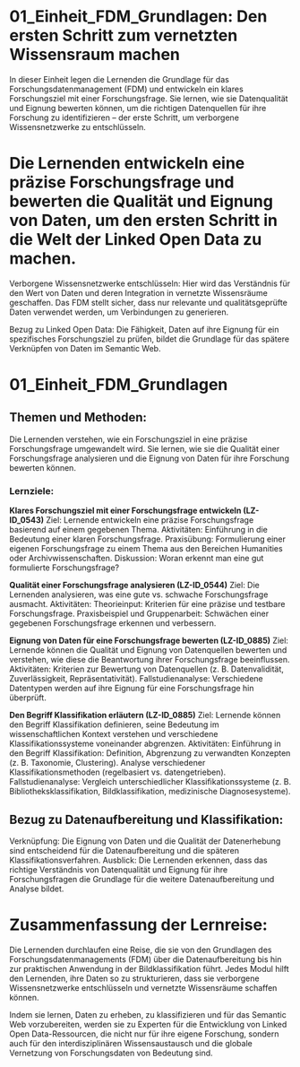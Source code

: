 
<!--

author: Mathias Zinnen und Canan Hastik  
email:    
version:  v1
language: DE

icon:     https://raw.githubusercontent.com/chastik/Beratung_Dateityp_Bild/refs/heads/main/SODa-Logo_full.svg
link:     https://raw.githubusercontent.com/chastik/Beratung/refs/heads/main/soda.css

comment:  WissKi SODA OERs

-->

# 01_Einheit_FDM_Grundlagen: Den ersten Schritt zum vernetzten Wissensraum machen

In dieser Einheit legen die Lernenden die Grundlage für das Forschungsdatenmanagement (FDM) und entwickeln ein klares Forschungsziel mit einer Forschungsfrage. Sie lernen, wie sie Datenqualität und Eignung bewerten können, um die richtigen Datenquellen für ihre Forschung zu identifizieren – der erste Schritt, um verborgene Wissensnetzwerke zu entschlüsseln.

# Die Lernenden entwickeln eine präzise Forschungsfrage und bewerten die Qualität und Eignung von Daten, um den ersten Schritt in die Welt der Linked Open Data zu machen.

Verborgene Wissensnetzwerke entschlüsseln: Hier wird das Verständnis für den Wert von Daten und deren Integration in vernetzte Wissensräume geschaffen. Das FDM stellt sicher, dass nur relevante und qualitätsgeprüfte Daten verwendet werden, um Verbindungen zu generieren.

Bezug zu Linked Open Data: Die Fähigkeit, Daten auf ihre Eignung für ein spezifisches Forschungsziel zu prüfen, bildet die Grundlage für das spätere Verknüpfen von Daten im Semantic Web.

# 01_Einheit_FDM_Grundlagen

## Themen und Methoden:

Die Lernenden verstehen, wie ein Forschungsziel in eine präzise Forschungsfrage umgewandelt wird. Sie lernen, wie sie die Qualität einer Forschungsfrage analysieren und die Eignung von Daten für ihre Forschung bewerten können.

### Lernziele:

__Klares Forschungsziel mit einer Forschungsfrage entwickeln (LZ-ID_0543)__
        Ziel: Lernende entwickeln eine präzise Forschungsfrage basierend auf einem gegebenen Thema.
        Aktivitäten:
            Einführung in die Bedeutung einer klaren Forschungsfrage.
            Praxisübung: Formulierung einer eigenen Forschungsfrage zu einem Thema aus den Bereichen Humanities oder Archivwissenschaften.
            Diskussion: Woran erkennt man eine gut formulierte Forschungsfrage?

__Qualität einer Forschungsfrage analysieren (LZ-ID_0544)__
        Ziel: Die Lernenden analysieren, was eine gute vs. schwache Forschungsfrage ausmacht.
        Aktivitäten:
            Theorieinput: Kriterien für eine präzise und testbare Forschungsfrage.
            Praxisbeispiel und Gruppenarbeit: Schwächen einer gegebenen Forschungsfrage erkennen und verbessern.

__Eignung von Daten für eine Forschungsfrage bewerten (LZ-ID_0885)__
        Ziel: Lernende können die Qualität und Eignung von Datenquellen bewerten und verstehen, wie diese die Beantwortung ihrer Forschungsfrage beeinflussen.
        Aktivitäten:
            Kriterien zur Bewertung von Datenquellen (z. B. Datenvalidität, Zuverlässigkeit, Repräsentativität).
            Fallstudienanalyse: Verschiedene Datentypen werden auf ihre Eignung für eine Forschungsfrage hin überprüft.

 __Den Begriff Klassifikation erläutern (LZ-ID_0885)__
        Ziel: Lernende können den Begriff Klassifikation definieren, seine Bedeutung im wissenschaftlichen Kontext verstehen und verschiedene Klassifikationssysteme voneinander abgrenzen.
        Aktivitäten:
           Einführung in den Begriff Klassifikation: Definition, Abgrenzung zu verwandten Konzepten (z. B. Taxonomie, Clustering).
           Analyse verschiedener Klassifikationsmethoden (regelbasiert vs. datengetrieben).
           Fallstudienanalyse: Vergleich unterschiedlicher Klassifikationssysteme (z. B. Bibliotheksklassifikation, Bildklassifikation, medizinische Diagnosesysteme).


## Bezug zu Datenaufbereitung und Klassifikation:

Verknüpfung: Die Eignung von Daten und die Qualität der Datenerhebung sind entscheidend für die Datenaufbereitung und die späteren Klassifikationsverfahren.
Ausblick: Die Lernenden erkennen, dass das richtige Verständnis von Datenqualität und Eignung für ihre Forschungsfragen die Grundlage für die weitere Datenaufbereitung und Analyse bildet.



# Zusammenfassung der Lernreise:

Die Lernenden durchlaufen eine Reise, die sie von den Grundlagen des Forschungsdatenmanagements (FDM) über die Datenaufbereitung bis hin zur praktischen Anwendung in der Bildklassifikation führt. Jedes Modul hilft den Lernenden, ihre Daten so zu strukturieren, dass sie verborgene Wissensnetzwerke entschlüsseln und vernetzte Wissensräume schaffen können.

Indem sie lernen, Daten zu erheben, zu klassifizieren und für das Semantic Web vorzubereiten, werden sie zu Experten für die Entwicklung von Linked Open Data-Ressourcen, die nicht nur für ihre eigene Forschung, sondern auch für den interdisziplinären Wissensaustausch und die globale Vernetzung von Forschungsdaten von Bedeutung sind.
